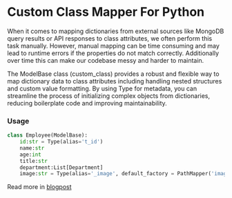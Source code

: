 # Custom Class Mapper For Python

When it comes to mapping dictionaries from external sources like MongoDB query results or API responses to class attributes, we often perform this task manually. However, manual mapping can be time consuming and may lead to runtime errors if the properties do not match correctly. Additionally over time this can make our codebase messy and harder to maintain.

The ModelBase class (custom_class) provides a robust and flexible way to map dictionary data to class attributes including handling nested structures and custom value formatting. By using Type for metadata, you can streamline the process of initializing complex objects from dictionaries, reducing boilerplate code and improving maintainability.

### Usage

```python
class Employee(ModelBase):
    id:str = Type(alias='t_id')
    name:str
    age:int
    title:str
    department:List[Department]
    image:str = Type(alias='_image', default_factory = PathMapper('image/employee').to_url)
```

Read more in  [blogpost](https://medium.com/@dsjayamal/python-mapping-dictionary-to-class-attributes-1a3786f05fe5)
